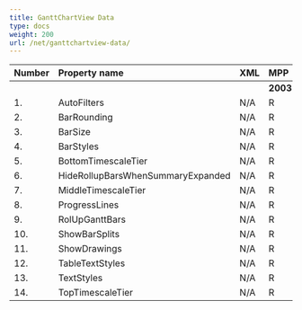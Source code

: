 ```yaml
---
title: GanttChartView Data
type: docs
weight: 200
url: /net/ganttchartview-data/
---
```


|**Number** |**Property name** |**XML** |**MPP** |** |** |**  |** |** |**Comments** |
| :- | :- | :- | :- | :- | :- | :- | :- | :- | :- |
| | | |**2003** |**2007** |**2010** |**2013** |**2016** |**2019** | |
|1. |AutoFilters |N/A |R |R |R |R |
|2. |BarRounding |N/A |R |R |R |R |
|3. |BarSize |N/A |R |R |R |R |
|4. |BarStyles |N/A |R |R |R |R |
|5. |BottomTimescaleTier |N/A |R |R |R |R |
|6. |HideRollupBarsWhenSummaryExpanded |N/A |R |R |R |R |
|7. |MiddleTimescaleTier|N/A |R |R |R |R |
|8. |ProgressLines|N/A |R |R |R |R |
|9. |RolUpGanttBars|N/A |R |R |R |R |
|10. |ShowBarSplits|N/A |R |R |R |R |
|11. |ShowDrawings|N/A |R |R |R |R |
|12. |TableTextStyles|N/A |R |R |R |R |
|13. |TextStyles|N/A |R |R |R |R |
|14. |TopTimescaleTier|N/A |R |R |R |R |


